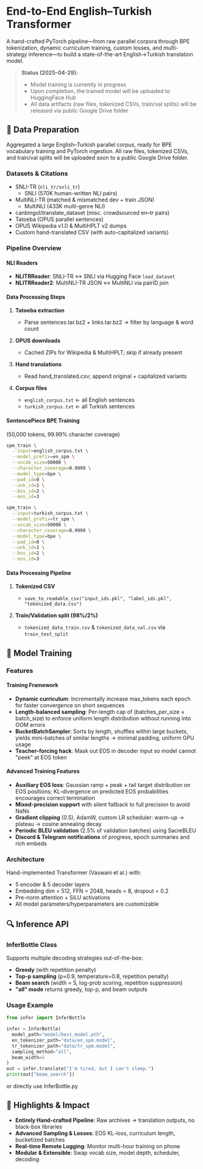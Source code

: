 # End-to-End English–Turkish Transformer

A hand-crafted PyTorch pipeline—from raw parallel corpora through BPE tokenization, dynamic curriculum training, custom losses, and multi-strategy inference—to build a state-of-the-art English→Turkish translation model.

> **Status (2025-04-29)**: 
> - Model training is currently in progress
> - Upon completion, the trained model will be uploaded to HuggingFace Hub
> - All data artifacts (raw files, tokenized CSVs, train/val splits) will be released via public Google Drive folder

## 📂 Data Preparation

Aggregated a large English–Turkish parallel corpus, ready for BPE vocabulary training and PyTorch ingestion. All raw files, tokenized CSVs, and train/val splits will be uploaded soon to a public Google Drive folder.

### Datasets & Citations

- SNLI-TR (`nli_tr/snli_tr`)
  - SNLI (570K human-written NLI pairs)
- MultiNLI-TR (matched & mismatched dev + train JSON)
  - MultiNLI (433K multi-genre NLI)
- canbingol/translate_dataset (misc. crowdsourced en–tr pairs)
- Tatoeba (OPUS parallel sentences)
- OPUS Wikipedia v1.0 & MultiHPLT v2 dumps
- Custom hand-translated CSV (with auto-capitalized variants)

### Pipeline Overview

#### NLI Readers
- **NLITRReader**: SNLI-TR ↔ SNLI via Hugging Face `load_dataset`
- **NLITRReader2**: MultiNLI-TR JSON ↔ MultiNLI via pairID join

#### Data Processing Steps
1. **Tatoeba extraction**
   - Parse sentences.tar.bz2 + links.tar.bz2 → filter by language & word count

2. **OPUS downloads**
   - Cached ZIPs for Wikipedia & MultiHPLT; skip if already present

3. **Hand translations**
   - Read hand_translated.csv; append original + capitalized variants

4. **Corpus files**
   - `english_corpus.txt` ← all English sentences
   - `turkish_corpus.txt` ← all Turkish sentences

#### SentencePiece BPE Training
(50,000 tokens, 99.99% character coverage)

```bash
spm_train \
  --input=english_corpus.txt \
  --model_prefix=en_spm \
  --vocab_size=50000 \
  --character_coverage=0.9999 \
  --model_type=bpe \
  --pad_id=0 \
  --unk_id=1 \
  --bos_id=2 \
  --eos_id=3

spm_train \
  --input=turkish_corpus.txt \
  --model_prefix=tr_spm \
  --vocab_size=50000 \
  --character_coverage=0.9999 \
  --model_type=bpe \
  --pad_id=0 \
  --unk_id=1 \
  --bos_id=2 \
  --eos_id=3
```

#### Data Processing Pipeline
1. **Tokenized CSV**
   - `save_to_readable_csv("input_ids.pkl", "label_ids.pkl", "tokenized_data.csv")`

2. **Train/Validation split (98%/2%)**
   - `tokenized_data_train.csv` & `tokenized_data_val.csv` via `train_test_split`

## 🚀 Model Training

### Features

#### Training Framework
- **Dynamic curriculum**: Incrementally increase max_tokens each epoch for faster convergence on short sequences
- **Length-balanced sampling**: Per-length cap of (batches_per_size × batch_size) to enforce uniform length distribution without running into OOM errors
- **BucketBatchSampler**: Sorts by length, shuffles within large buckets, yields mini-batches of similar lengths → minimal padding, uniform GPU usage
- **Teacher-forcing hack**: Mask out EOS in decoder input so model cannot "peek" at EOS token

#### Advanced Training Features
- **Auxiliary EOS loss**: Gaussian ramp + peak + tail target distribution on EOS positions; KL-divergence on predicted EOS probabilities encourages correct termination
- **Mixed-precision support** with silent fallback to full precision to avoid NaNs
- **Gradient clipping** (0.5), AdamW, custom LR scheduler: warm-up → plateau → cosine annealing decay
- **Periodic BLEU validation** (2.5% of validation batches) using SacreBLEU
- **Discord & Telegram notifications** of progress, epoch summaries and rich embeds

### Architecture
Hand-implemented Transformer (Vaswani et al.) with:
- 5 encoder & 5 decoder layers
- Embedding dim = 512, FFN = 2048, heads = 8, dropout = 0.2
- Pre-norm attention + SiLU activations
- All model parameters/hyperparameters are customizable

## 🔍 Inference API

### InferBottle Class
Supports multiple decoding strategies out-of-the-box:
- **Greedy** (with repetition penalty)
- **Top-p sampling** (p=0.9, temperature=0.8, repetition penalty)
- **Beam search** (width = 5, log-prob scoring, repetition suppression)
- **"all" mode** returns greedy, top-p, and beam outputs

### Usage Example
```python
from infer import InferBottle

infer = InferBottle(
  model_path="model/best_model.pth",
  en_tokenizer_path="data/en_spm.model",
  tr_tokenizer_path="data/tr_spm.model",
  sampling_method="all",
  beam_width=5
)
out = infer.translate("I'm tired, but I can't sleep.")
print(out["beam_search"])
```
or directly use InferBottle.py

## 🎯 Highlights & Impact

- **Entirely Hand-crafted Pipeline**: Raw archives → translation outputs, no black-box libraries
- **Advanced Sampling & Losses**: EOS KL-loss, curriculum length, bucketized batches
- **Real-time Remote Logging**: Monitor multi-hour training on phone
- **Modular & Extensible**: Swap vocab size, model depth, scheduler, decoding
